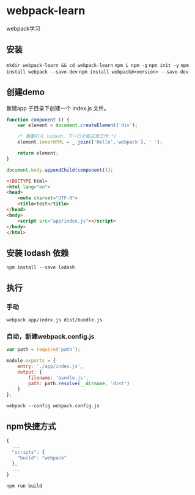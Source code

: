 # webpack-learn
webpack学习
## 安装
`mkdir webpack-learn && cd webpack-learn`
`npm i npm -g`
`npm init -y`
`npm install webpack --save-dev`
`npm install webpack@<version> --save-dev`
## 创建demo
新建app 子目录下创建一个 index.js 文件。
```js
function component () {
	var element = document.createElement('div');

	/* 需要引入 lodash，下一行才能正常工作 */
	element.innerHTML = _.join(['Hello','webpack'], ' ');

	return element;
}

document.body.appendChild(component());
```
```html
<!DOCTYPE html>
<html lang="en">
<head>
	<meta charset="UTF-8">
	<title>test</title>
</head>
<body>
	<script src="app/index.js"></script>
</body>
</html>
```
## 安装 lodash 依赖
`npm install --save lodash`
## 执行
### 手动
`webpack app/index.js dist/bundle.js`
### 自动，新建webpack.config.js
```js
var path = require('path');

module.exports = {
	entry: './app/index.js',
	output: {
		filename: 'bundle.js',
		path: path.resolve(__dirname, 'dist')
	}
};
```
`webpack --config webpack.config.js`
## npm快捷方式
```js
{
  ...
  "scripts": {
    "build": "webpack"
  },
  ...
}
```
`npm run build`
